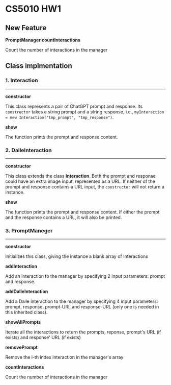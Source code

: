 # CS5010 HW1

## New Feature

__PromptManager.countInteractions__

Count the number of interactions in the manager

## Class implmentation

### 1. Interaction
___

__constructor__

This class represents a pair of ChatGPT prompt and response. Its ```constructor``` takes a string prompt and a string response, i.e., ```myInteraction = new Interaction("tmp_prompt", "tmp_response")```.

__show__

The function prints the prompt and response content.

### 2. DalleInteraction
___

__constructor__

This class extends the class __Interaction__. Both the prompt and response could have an extra image input, represented as a URL. If neither of the prompt and response contains a URL input, the ```constructor``` will not return a instance.

__show__

The function prints the prompt and response content. If either the prompt and the response contains a URL, it will also be printed.

### 3. PromptManeger
___

__constructor__

Initializes this class, giving the instance a blank array of Interactions

__addInteraction__

Add an interaction to the manager by specifying 2 input parameters: prompt and response.

__addDalleInteraction__

Add a Dalle interaction to the manager by specifying 4 input parameters: prompt, response, prompt-URl, and response-URL (only one is needed in this inherited class).

__showAllPrompts__

Iterate all the interactions to return the prompts, reponse, prompt's URL (if exists) and response' URL (if exists)

__removePrompt__

Remove the i-th index interaction in the manager's array

__countInteractions__

Count the number of interactions in the manager
